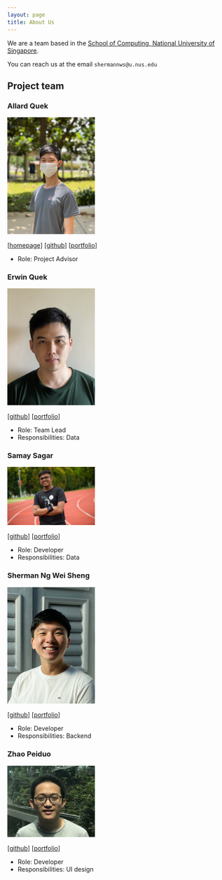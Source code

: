```yaml
---
layout: page
title: About Us
---
```


We are a team based in the [School of Computing, National University of Singapore](http://www.comp.nus.edu.sg).

You can reach us at the email `shermannws@u.nus.edu`

## Project team

### Allard Quek

<img src="images/allardquek.png" width="200px">

[[homepage](https://allardquek.tech)]
[[github](https://github.com/AllardQuek)]
[[portfolio](team/allardquek.md)]

- Role: Project Advisor

### Erwin Quek

<img src="images/erwinqxy.png" width="200px">

[[github](http://github.com/erwinqxy)]
[[portfolio](team/erwinqxy.md)]

- Role: Team Lead
- Responsibilities: Data

### Samay Sagar

<img src="images/reddevil1313.png" width="200px">

[[github](http://github.com/reddevil1313)] [[portfolio](team/reddevil1313.md)]

- Role: Developer
- Responsibilities: Data

### Sherman Ng Wei Sheng

<img src="images/shermannws.png" width="200px">

[[github](http://github.com/shermannws)]
[[portfolio](team/shermannws.md)]

- Role: Developer
- Responsibilities: Backend

### Zhao Peiduo

<img src="images/zhaopeiduo.png" width="200px">

[[github](https://github.com/ZhaoPeiduo)]
[[portfolio](team/zhaopeiduo.md)]

* Role: Developer
* Responsibilities: UI design
